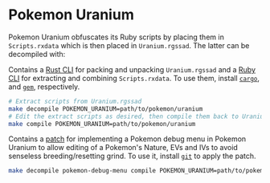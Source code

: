 # Pokemon Uranium

Pokemon Uranium obfuscates its Ruby scripts by placing them in `Scripts.rxdata` which is then placed in `Uranium.rgssad`. The latter can be decompiled with:

Contains a [Rust CLI](rgssad) for packing and unpacking `Uranium.rgssad` and a [Ruby CLI](unpackd) for extracting and combining `Scripts.rxdata`. To use them, install [`cargo`](https://doc.rust-lang.org/cargo/getting-started/installation.html), and [`gem`](https://www.ruby-lang.org/en/documentation/installation/), respectively.

```sh
# Extract scripts from Uranium.rgssad
make decompile POKEMON_URANIUM=path/to/pokemon/uranium
# Edit the extract scripts as desired, then compile them back to Uranium.rgssad
make compile POKEMON_URANIUM=path/to/pokemon/uranium
```

Contains a [patch](pokemon-debug-menu.patch) for implementing a Pokemon debug menu in Pokemon Uranium to allow editing of a Pokemon's Nature, EVs and IVs to avoid senseless breeding/resetting grind. To use it, install [`git`](https://git-scm.com/book/en/v2/Getting-Started-Installing-Git) to apply the patch.

```sh
make decompile pokemon-debug-menu compile POKEMON_URANIUM=path/to/pokemon/uranium
```
